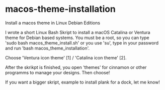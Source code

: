 # macos-theme-installation
Install a macos theme in Linux Debian Editions


I wrote a short Linux Bash Skript to install a macOS Catalina or Ventura theme for Debian based systems.
You must be a root, so you can type 'sudo bash macos_theme_install.sh' or you use 'su', type in your password and run 'bash macos_theme_installation'.

Choose 'Ventura icon theme' [1] / 'Catalina icon theme' [2].


After the skrikpt is finished, you open 'themes' for cinnamon or other programms to manage your designs. Then choose!

If you want a bigger skript, example to install plank for a dock, let me know!
